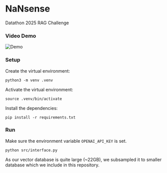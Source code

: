 # NaNsense

Datathon 2025 RAG Challenge

### Video Demo
![Demo](./video-demo.gif)


### Setup

Create the virtual environment:
```
python3 -m venv .venv
```

Activate the virtual environment:
```
source .venv/bin/activate
```

Install the dependencies:
```
pip install -r requirements.txt
```

### Run

Make sure the environment variable `OPENAI_API_KEY` is set.

```
python src/interface.py
```

As our vector database is quite large (~22GB), we subsampled it to smaller database which we include in this repository.
